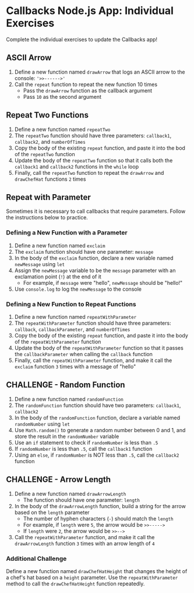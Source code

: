 # Callbacks Node.js App: Individual Exercises
Complete the individual exercises to update the Callbacks app!

## ASCII Arrow
1. Define a new function named `drawArrow` that logs an ASCII arrow to the console: `'>>------>'`
1. Call the `repeat` function to repeat the new function 10 times
    - Pass the `drawArrow` function as the callback argument
    - Pass `10` as the second argument

## Repeat Two Functions
1. Define a new function named `repeatTwo`
1. The `repeatTwo` function should have three parameters: `callback1`, `callback2`, and `numberOfTimes`
1. Copy the body of the existing `repeat` function, and paste it into the bod of the `repeatTwo` function
1. Update the body of the `repeatTwo` function so that it calls both the `callback1` and `callback2` functions in the `while` loop
1. Finally, call the `repeatTwo` function to repeat the `drawArrow` and `drawChefHat` functions `2` times

## Repeat with Parameter
Sometimes it is necessary to call callbacks that require parameters. Follow the instructions below to practice.

### Defining a New Function with a Parameter
1. Define a new function named `exclaim`
1. The `exclaim` function should have one parameter: `message`
1. In the body of the `exclaim` function, declare a new variable named `newMessage` using `let`
1. Assign the `newMessage` variable to be the `message` parameter with an exclamation point (`!`) at the end of it
    - For example, if `message` were "hello", `newMessage` should be "hello!"
1. Use `console.log` to log the `newMessage` to the console

### Defining a New Function to Repeat Functions
1. Define a new function named `repeatWithParameter`
1. The `repeatWithParameter` function should have three parameters: `callback`, `callbackParameter`, and `numberOfTimes`
1. Copy the body of the existing `repeat` function, and paste it into the body of the `repeatWithParameter` function
1. Update the body of the `repeatWithParameter` function so that it passes the `callbackParameter` when calling the `callback` function
1. Finally, call the `repeatWithParameter` function, and make it call the `exclaim` function `3` times with a message of "hello"

## CHALLENGE - Random Function
1. Define a new function named `randomFunction`
1. The `randomFunction` function should have two parameters: `callback1`, `callback2`
1. In the body of the `randomFunction` function, declare a variable named `randomNumber` using `let`
1. Use `Math.random()` to generate a random number between 0 and 1, and store the result in the `randomNumber` variable
1. Use an `if` statement to check if `randomNumber` is less than `.5`
1. If `randomNumber` is less than `.5`, call the `callback1` function
1. Using an `else`, if `randomNumber` is NOT less than `.5`, call the `callback2` function

## CHALLENGE - Arrow Length
1. Define a new function named `drawArrowLength`
    - The function should have one parameter: `length`
1. In the body of the `drawArrowLength` function, build a string for the arrow based on the `length` parameter
    - The number of hyphen characters (`-`) should match the `length`
    - For example, if `length` were `5`, the arrow would be `>>----->`
    - If `length` were `2`, the arrow would be `>>-->`
1. Call the `repeatWithParameter` function, and make it call the `drawArrowLength` function `3` times with an arrow length of `4`

### Additional Challenge
Define a new function named `drawChefHatHeight` that changes the height of a chef's hat based on a `height` parameter. Use the `repeatWithParameter` method to call the `drawChefHatHeight` function repeatedly.